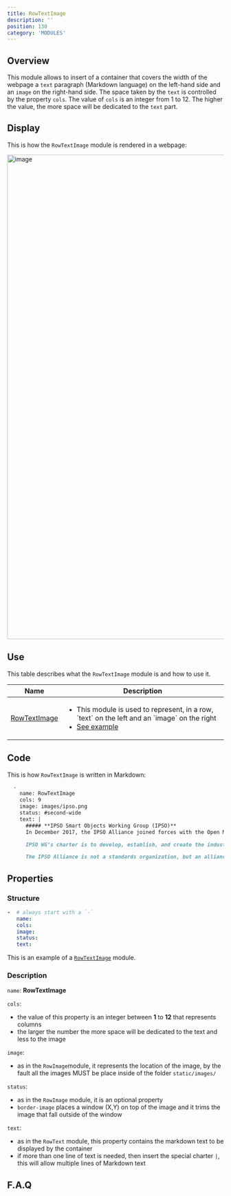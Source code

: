 ```yaml
---
title: RowTextImage
description: ''
position: 130
category: 'MODULES'
---
```

## Overview
This module allows to insert of a container that covers the width of the webpage a `text` paragraph (Markdown language) on the left-hand side and an `image` on the right-hand side.
The space taken by the `text` is controlled by the property `cols`. The value of `cols` is an integer from 1 to 12. The higher the value, the more space will be dedicated to the `text` part.

## Display

This is how the `RowTextImage` module is rendered in a webpage:

<img width="1124" alt="image" src="https://user-images.githubusercontent.com/3258579/146674537-f07848b0-fed1-4f1a-b84b-aace9a5672f3.png">

## Use
This table describes what the `RowTextImage` module is and how to use it.

<table>
<thead>
      <tr>
            <th>Name</th>
            <th>Description</th>
      </tr>
</thead>
<tbody>
      <tr>
            <td><a href="./#rowtextimage" target="_blank">RowTextImage</a></td>
            <td>
                  <ul>
                        <li>This module is used to represent, in a row, `text` on the left and an `image` on the right </li>
                        <li><a href="#rowteximage" >See example</a></li>
                  </ul>
            </td>
      </tr>
</tbody>
</table>

## Code

This is how `RowTextImage` is written in Markdown:

```md
  -
    name: RowTextImage
    cols: 9
    image: images/ipso.png
    status: #second-wide
    text: | 
      ##### **IPSO Smart Objects Working Group (IPSO)**
      In December 2017, the IPSO Alliance joined forces with the Open Mobile Alliance. OMA SpecWorks was launched in early 2018 from the two organizations and the IPSO Smart Objects Working Group (IPSO WG) was formed. The IPSO WG is focused on enabling IoT devices to communicate, understand and trust each other with global interoperability based on open standards.

      IPSO WG’s charter is to develop, establish, and create the industry leadership of an “IPSO Platform” that includes the definition and support of Smart Objects with an emphasis on object interoperability on protocol and data layers and of Identity and Privacy technologies. The mission is to create a platform and support system that includes libraries, repositories, design kits, and industry awareness for discovery and interoperability of IoT Smart Objects.

      The IPSO Alliance is not a standards organization, but an alliance that promotes and supports Smart Objects, and manages an IPSO Smart Object Registry that includes libraries, icons and repositories to be used by worldwide standard definition organizations (SDOs), special interest groups (SIGs), open communities and original equipment manufacturers (OEMs). The creation of a fully functional IPSO Smart Object Registry provides an avenue for industry adoption. IPSO has the goal to create Smart Object definitions, instantiations, data models, design models, reference architectures, icons, and brand, which include all the attributes needed to be an integral component of an IoT Smart Object Marketplace.
```

## Properties
### Structure

```yml
-  # always start with a `-`
   name:
   cols:
   image:
   status:
   text:
```
This is an example of a [`RowTextImage`](https://raw.githubusercontent.com/OpenMobileAlliance/oma_github_pages/main/content/index.md) module.

### Description

`name`: **RowTextImage**

`cols`: 
* the value of this property is an integer between **1** to **12** that represents columns
* the larger the number the more space will be dedicated to the text and less to the image

`image`: 
* as in the `RowImage`module, it represents the location of the image, by the fault all the images MUST be place inside of the folder `static/images/`

`status`: 
* as in the `RowImage` module, it is an optional property
* `border-image` places a window (X,Y) on top of the image and it trims the image that fall outside of the window

`text`:
* as in the `RowText` module, this property contains the markdown text to be displayed by the container
* if more than one line of text is needed, then insert the special charter `|`, this will allow multiple lines of Markdown text

## F.A.Q
